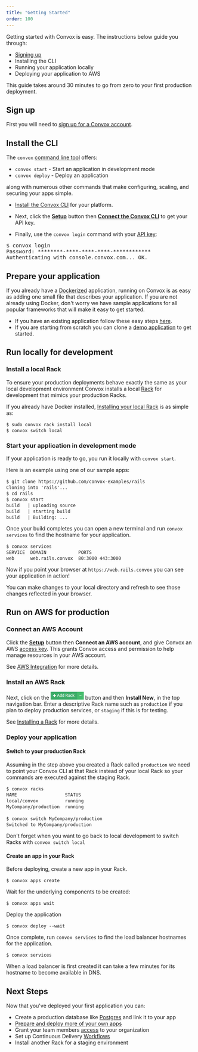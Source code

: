 ```yaml
---
title: "Getting Started"
order: 100
---
```


Getting started with Convox is easy. The instructions below guide you through:

* [Signing up](https://convox.com/signup)
* Installing the CLI
* Running your application locally
* Deploying your application to AWS

This guide takes around 30 minutes to go from zero to your first production deployment.

## Sign up

First you will need to [sign up for a Convox account](https://convox.com/signup).

## Install the CLI

The `convox` [command line tool](/reference/cli) offers:

* `convox start` - Start an application in development mode
* `convox deploy` - Deploy an application

along with numerous other commands that make configuring, scaling, and securing your apps simple.

* [Install the Convox CLI](/development/installation) for your platform.

* Next, click the **[Setup](https://console.convox.com/grid/user/welcome)** button then **[Connect the Convox CLI](https://console.convox.com/grid/user/api_key)** to get your API key.

* Finally, use the `convox login` command with your [API key](https://console.convox.com/grid/user/api_key):

<pre id="login">
$ convox login
Password: ********-****-****-****-************
Authenticating with console.convox.com... OK.
</pre>

## Prepare your application

If you already have a [Dockerized](https://docs.docker.com/engine/examples/) application, running on Convox is as easy as adding one small file that describes your application. If you are not already using Docker, don't worry we have sample applications for all popular frameworks that will make it easy to get started.

* If you have an existing application follow these easy steps [here](/development/preparing-an-application).
* If you are starting from scratch you can clone a [demo application](https://github.com/convox-examples) to get started.

## Run locally for development

### Install a local Rack

To ensure your production deployments behave exactly the same as your local development environment Convox installs a local [Rack](/introduction/rack) for development that mimics your production Racks.

If you already have Docker installed, [Installing your local Rack](/development/running-locally) is as simple as:

    $ sudo convox rack install local
    $ convox switch local

### Start your application in development mode

If your application is ready to go, you run it locally with `convox start`.

Here is an example using one of our sample apps:

    $ git clone https://github.com/convox-examples/rails
    Cloning into 'rails'...
    $ cd rails
    $ convox start
    build   | uploading source
    build   | starting build
    build   | Building: ...

Once your build completes you can open a new terminal and run `convox services` to find the hostname for your application.

    $ convox services
    SERVICE  DOMAIN            PORTS
    web      web.rails.convox  80:3000 443:3000

Now if you point your browser at `https://web.rails.convox` you can see your application in action!

You can make changes to your local directory and refresh to see those changes reflected in your browser.

## Run on AWS for production

### Connect an AWS Account

Click the **[Setup](https://console.convox.com/grid/user/welcome)** button then **Connect an AWS account**, and give Convox an AWS [access key](https://docs.aws.amazon.com/general/latest/gr/aws-sec-cred-types.html#access-keys-and-secret-access-keys). This grants Convox access and permission to help manage resources in your AWS account.

See [AWS Integration](/console/aws-integration) for more details.

### Install an AWS Rack

Next, click on the <img src="/assets/images/docs/add-rack.png" alt="Add Rack" style="height: 1.5em;"> button and then **Install New**, in the top navigation bar. Enter a descriptive Rack name such as `production` if you plan to deploy production services, or `staging` if this is for testing.

See [Installing a Rack](/deployment/installing-a-rack) for more details.

### Deploy your application

#### Switch to your production Rack

Assuming in the step above you created a Rack called `production` we need to point your Convox CLI at that Rack instead of your local Rack so your commands are executed against the staging Rack.

    $ convox racks
    NAME                  STATUS
    local/convox          running
    MyCompany/production  running

    $ convox switch MyCompany/production
    Switched to MyCompany/production

Don't forget when you want to go back to local development to switch Racks with `convox switch local`

#### Create an app in your Rack

Before deploying, create a new app in your Rack.

    $ convox apps create

Wait for the underlying components to be created:

    $ convox apps wait

Deploy the application

    $ convox deploy --wait

Once complete, run `convox services` to find the load balancer hostnames for the application.

    $ convox services

<div class="block-callout block-show-callout type-info" markdown="1">
When a load balancer is first created it can take a few minutes for its hostname to become available in DNS.
</div>

## Next Steps

Now that you've deployed your first application you can:

* Create a production database like [Postgres](/resources/postgresql) and link it to your app
* [Prepare and deploy more of your own apps](/development/preparing-an-application)
* Grant your team members [access](/console/access-control) to your organization
* Set up Continuous Delivery [Workflows](/console/workflows)
* Install another Rack for a staging environment

<script>
$(document).ready(function() {
  if (navigator.platform.indexOf('Win') > -1) {
    $('#install-windows').removeClass('hidden')
    $('#install-mac').addClass('hidden')
    $('#install-linux').addClass('hidden')
  }

  if (navigator.platform.indexOf('Linux') > -1) {
    $('#install-linux').removeClass('hidden')
    $('#install-mac').addClass('hidden')
    $('#install-windows').addClass('hidden')
  }
});
</script>
